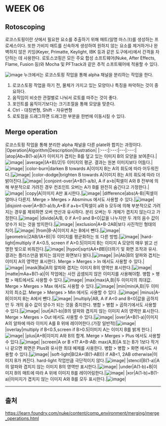 # WEEK 06
## Rotoscoping
로코스토핑이란 샷에서 필요한 요소를 추출하기 위해 매트(일명 마스크)를 생성하는 프로세스이다. 또한 가비지 매트를 신속하게 생성하여 원하지 않는 요소를 제거하거나 완벽하지 않은 키잉(Keyer, Primatte, Keylight, IBK 등과 같은 도구에서)에서 간격을 차단하는 데 사용한다.
로토스코핑은 모든 주요 합성 소프트웨어(Nuke, After Effects, Flame, Fusion 등)와 Mocha 및 PFTrack과 같은 추적 소프트웨어에 적용할 수 있다.

![image](https://user-images.githubusercontent.com/112941366/210128569-e07e80c9-5b3a-47ef-a1c3-12bd7274f949.png)
누크에서는 로코스토핑 작업을 통해 alpha 채널을 분리하는 작업을 한다.

1. 로코스토핑 작업을 하기 전, 물체가 가지고 있는 모양이나 특징을 파악하는 것이 중요하다. 
2. 움직임이 비슷한 관절별로 나눠서 로토를 따주는 것이 좋다.
3. 포인트를 움직이기보다는 크기조절을 통해 모양을 맞춘다.
4. Ctrl - 대칭변형, Shift - 자유변형
5. 로토점을 드래그하면 드래그한 부분을 한번에 이동시킬 수 있다.

## Merge operation
로코스토핑 작업을 통해 분리한 alpha 채널을 다른 plate와 합치는 과정이다.
|Operation|Algorithm|Description|Illustration|
|:---:|:---:|---|:---:|
|atop|Ab+B(1-a)|A가 이미지가 겹치는 B를 덮고 있는 이미지 B의 모양을 보여준다.|![image](https://user-images.githubusercontent.com/112941366/210139741-d2a16ba5-905e-4a01-8e9d-5432d2f29c90.png)|
|average|(A+B)/2|두 이미지의 평균. 결과는 원본 이미지보다 어둡다.|![image](https://user-images.githubusercontent.com/112941366/210139774-7b70e6f3-bd91-41f6-91a4-eaee08156553.png)|
|color-burn|darken B towards A|이미지 B는 A의 휘도에 따라 어두워진다.|![image](https://user-images.githubusercontent.com/112941366/210139788-05df56b0-2d62-4571-9e73-7b4963878cb2.png)|
|color-dodge|brighten B towards A|이미지 B는 A의 휘도에 따라 더 밝아진다.|![image](https://user-images.githubusercontent.com/112941366/210139805-487aa22c-3717-4969-aedf-b80638baa8a9.png)|
|conjoint-over|A+B(1-a/b), A if a>b|픽셀이 A와 B 전부에 의해 부분적으로 가려진 경우 컨조인트 오버는 A가 B를 완전히 숨긴다고 가정한다.|![image](https://user-images.githubusercontent.com/112941366/210139870-99be46f1-5e69-403c-9c1d-3e012395c39d.png)|
|copy|A|이미지 A만 표시한다.|![image](https://user-images.githubusercontent.com/112941366/210139876-72037795-66d5-48d8-ac14-2127c72518bb.png)|
|difference|abs(A-B)|픽셀이 얼마나 다른지. Merge > Merges > Absminus 에서도 사용할 수 있다.|![image](https://user-images.githubusercontent.com/112941366/210139917-9ae1fa7c-4bc9-4da7-ac23-98eaf76b84bb.png)|
|disjoint-over|A+B(1-a)/b,A+B if a+b<1|픽셀이 a와 b 모두에 의해 부분적으로 가려지는 경우를 제외하면 오버 연산과 유사하다. 분리 오버는 두 개체가 겹치지 않는다고 가정한다.|![image](https://user-images.githubusercontent.com/112941366/210139924-9a8c75e2-2e69-4a21-b6cd-6e6ddd77e0d8.png)|
|divide|A/B, 0 if A<0 and B<0|값을 나누지만 두 개의 음수 값이 양수가 되는 것을 방지한다.|![image](https://user-images.githubusercontent.com/112941366/210139960-66a68997-bda6-40ea-8c5d-34a2e25145cc.png)|
|exclusion|A+B-2AB|보다 사진적인 형태의 차이.|![image](https://user-images.githubusercontent.com/112941366/210139987-4d4551dd-4e34-475b-89a2-bb7f11f2492f.png)|
|from|B-A|이미지 A는 B에서 뺀다.|![image](https://user-images.githubusercontent.com/112941366/210140010-cea4d282-3f67-48a5-b2aa-7c09e7a00ba2.png)|
|geometric|2AB/(A+B)|두 이미지를 평균화하는 또 다른 방법.|![image](https://user-images.githubusercontent.com/112941366/210140033-fb22f814-5865-4569-923f-395e503fa582.png)|
|hard-light|multiply if A<0.5, screen if A>0.5|이미지 B는 이미지 A 모양의 매우 밝고 선명한 빛으로 비춰진다.|![image](https://user-images.githubusercontent.com/112941366/210140059-82d4a64a-a598-4e3e-a3df-ac3c53818dad.png)|
|hypot|sqrt(A*A+B*B)|더하기 및 화면 조작과 유사. 결과는 플러스만큼 밝지는 않지만 화면보다 밝다.|![image](https://user-images.githubusercontent.com/112941366/210140064-333c9e04-3493-4875-82ef-8bd50b3ce141.png)|
|in|Ab|B의 알파와 겹치는 이미지 A의 영역만 표시한다. Merge > Merges > In 에서도 사용할 수 있다.|![image](https://user-images.githubusercontent.com/112941366/210140102-17b8a258-7335-43b5-aaf3-7460f522044d.png)|
|mask|Ba|A의 알파와 겹치는 이미지 B의 영역만 표시한다.|![image](https://user-images.githubusercontent.com/112941366/210140113-ecfcecf2-a377-4429-97ff-3fc81721d6bc.png)|
|matte|mAa+B(1-a)|이 작업에는 사전 곱셈되지 않은 이미지를 사용해야함. 병합 > 병합 > 매트에서도 사용할 수 있다.|![image](https://user-images.githubusercontent.com/112941366/210140148-76fd7394-2f05-40ec-b512-5bed3443177c.png)|
|max|max(A,B)|두 이미지의 최대값. Merge > Merges > Max 에서도 사용할 수 있다.|![image](https://user-images.githubusercontent.com/112941366/210140181-059f1c0f-e88b-45b8-acdd-3c212711529a.png)|
|min|min(A,B)|두 이미지의 최소값. Merge > Merges > Min 에서도 사용할 수 있다 .|![image](https://user-images.githubusercontent.com/112941366/210140199-f8defb12-3531-4233-bf81-28a982f3f5b1.png)|
|minus|A-B|이미지 B는 A에서 뺀다.|![image](https://user-images.githubusercontent.com/112941366/210140210-703d1e56-2ed7-48e8-bda9-2105e2c69663.png)|
|multiply|AB, A if A<0 and B<0|값을 곱하지만 두 개의 음수 값이 양수가 되는 것을 중지한다. 병합 > 병합 > 곱하기에서도 사용할 수 있다.|![image](https://user-images.githubusercontent.com/112941366/210140230-79300147-9e75-463e-8263-1ea224da711c.png)|
|out|A(1-b)|B의 알파와 겹치지 않는 이미지 A의 영역만 표시한다. Merge > Merges > Out 에서도 사용할 수 있다.|![image](https://user-images.githubusercontent.com/112941366/210140253-a1fe6b20-c08c-4351-b462-02d323b478fb.png)|
|over|A+B(1-a)|이미지 A의 알파에 따라 이미지 A를 B 위에 레이어한다.(가장 일반적)|![image](https://user-images.githubusercontent.com/112941366/210140272-e34d3776-4725-4806-aac8-257e40f6f578.png)|
|overlay|multiply if B<0.5,screen if B>0.5|이미지 A는 이미지 B를 밝게 한다.|![image](https://user-images.githubusercontent.com/112941366/210140283-a34aa14f-e0fc-4648-a667-f580fa87755d.png)|
|plus|A+B|이미지 A와 B의 합계. Merge > Merges > Plus 에서도 사용할 수 있다.|![image](https://user-images.githubusercontent.com/112941366/210140299-1d8eb83e-d1b9-4b3c-ac4d-d8bf5cc76f17.png)| 
|screen|A or B ≤1? A+B-AB: max(A,B)|A 또는 B가 1보다 작거나 같으면 화면은 Plus와 유사한 최대 예제를 사용한다. 병합 > 병합 > 화면 에서도 사용할 수 있다.|![image](https://user-images.githubusercontent.com/112941366/210140316-6d404202-723e-494a-b40c-8eaca4c72d29.png)|
|soft-light|B(2A+(B(1-AB))) if AB<1, 2AB otherwise|이미지 B가 켜진다. hard-light 작업만큼 극단적이지 않다.|![image](https://user-images.githubusercontent.com/112941366/210140329-bcf03aeb-1f59-4c8e-a9ae-d994b81a77ed.png)|
|stencil|B(1-a)|A의 알파와 겹치지 않는 이미지 B의 영역만 표시한다.|![image](https://user-images.githubusercontent.com/112941366/210140338-73e15f61-01b5-4ee9-aef5-0a597b641bea.png)|
|under|A(1-b)+B|이미지 B의 매트에 따라 A 위에 이미지 B를 레이어링한다.|![image](https://user-images.githubusercontent.com/112941366/210140349-cc6f7eae-76a2-4a2c-84bb-980162e8d035.png)|
|xor|A(1-b)+B(1-a)|이미지가 겹치지 않는 이미지 A와 B를 모두 표시한다.|![image](https://user-images.githubusercontent.com/112941366/210140353-9e9a6bc7-a4a7-4511-87c5-1f8d7cefc936.png)| 

---
## 출처
https://learn.foundry.com/nuke/content/comp_environment/merging/merge_operations.html


